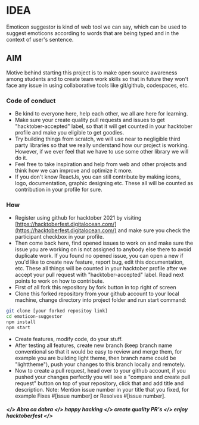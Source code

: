 # IDEA

Emoticon suggestor is kind of web tool we can say, which can be used to suggest emoticons according to words that are being typed and in the context of user's sentence.

## AIM
Motive behind starting this project is to make open source awareness among students and to create team work skills so that in future they won't face any issue in using collaborative tools like git/github, codespaces, etc.


### Code of conduct
- Be kind to everyone here, help each other, we all are here for learning.
- Make sure your create quality pull requests and issues to get "hacktober-accepted" label, so that it will get counted in your hacktober profile and make you eligible to get goodies.
- Try building things from scratch, we will use near to negligible third party libraries so that we really understand how our project is working. However, if we ever feel that we have to use some other library we will do it.
- Feel free to take inspiration and help from web and other projects and think how we can improve and optimize it more.
- If you don't know ReactJs, you can still contribute by making icons, logo, documentation, graphic designing etc. These all will be counted as contribution in your profile for sure.

### How
- Register using github for hacktober 2021 by visiting [https://hacktoberfest.digitalocean.com/](https://hacktoberfest.digitalocean.com/) and make sure you check the participant checkbox in your profile.
- Then come back here, find opened issues to work on and make sure the issue you are working on is not assigned to anybody else there to avoid duplicate work. If you found no opened issue, you can open a new if you'd like to create new feature, report bug, edit this documentation, etc. These all things will be counted in your hacktober profile after we accept your pull request with "hacktober-accepted" label. Read next points to work on how to contribute.
- First of all fork this repository by fork button in top right of screen
- Clone this forked repository from your github account to your local machine, change directory into project folder and run start command:
```bash
git clone [your forked repositoy link]
cd emoticon-suggestor
npm install
npm start
```
- Create features, modify code, do your stuff.
- After testing all features, create new branch (keep branch name conventional so that it would be easy to review and merge them, for example you are building light theme, then branch name could be "lighttheme"), push your changes to this branch locally and remotely.
- Now to create a pull request, head over to your github account, if you pushed your changes perfectly you will see a "compare and create pull request" button on top of your repository, click that and add title and description. Note: Mention issue number in your title that you fixed, for example Fixes #[issue number] or Resolves #[issue number].

##### </> Abra ca dabra </> happy hacking </> create quality PR's </> enjoy hacktoberfest </>
